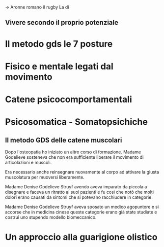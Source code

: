 -> Aronne romano il rugby
La di

<!--stackedit_data:
eyJoaXN0b3J5IjpbLTE5OTA5NjYxMTJdfQ==
-->

## Vivere secondo il proprio potenziale
# Il metodo gds le 7 posture

# Fisico e mentale legati dal movimento 

# Catene psicocomportamentali

# Psicosomatica - Somatopsichiche


## Il metodo GDS delle catene muscolari 

Dopo l'osteopatia ho iniziato un altro corso di formazione. Madame Godelieve sosteneva che non era sufficiente liberare il movimento di articolazioni e muscoli.

Era necessario anche reinsegnare nuovamente al corpo ad attivare la giusta muscolatura per muoversi liberamente. 

Madame Denise Godelieve Struyf avendo aveva imparato da piccola a disegnare e faceva un ritratto ai suoi pazienti e fu così che notò che molti dolori erano causati da sintomi che si potevano racchiudere in categorie. 

Madame Denise Godelieve Struyf aveva sposato un medico agopuntore e si accorse che in medicina cinese queste categorie erano già state studiate e costruì uno stupendo modello biomeccanico. 

# Un approccio alla guarigione olistico
<!--stackedit_data:
eyJoaXN0b3J5IjpbLTE5OTA5NjYxMTJdfQ==
-->


